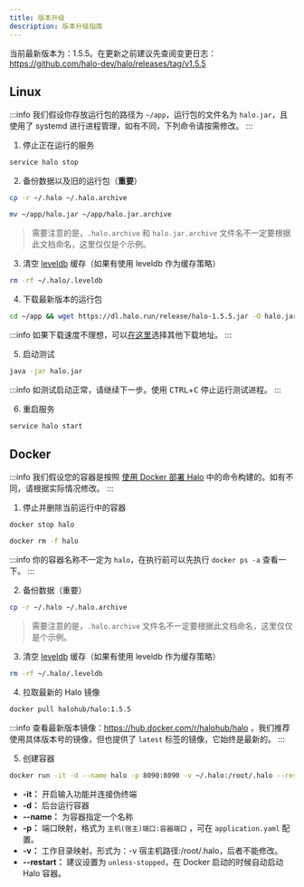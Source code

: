```yaml
---
title: 版本升级
description: 版本升级指南
---
```


当前最新版本为：1.5.5。在更新之前建议先查阅变更日志：<https://github.com/halo-dev/halo/releases/tag/v1.5.5>

## Linux

:::info
我们假设你存放运行包的路径为 `~/app`，运行包的文件名为 `halo.jar`，且使用了 systemd 进行进程管理，如有不同，下列命令请按需修改。
:::

1. 停止正在运行的服务

```bash
service halo stop
```

2. 备份数据以及旧的运行包（**重要**）

```bash
cp -r ~/.halo ~/.halo.archive
```

```bash
mv ~/app/halo.jar ~/app/halo.jar.archive
```

> 需要注意的是，`.halo.archive` 和 `halo.jar.archive` 文件名不一定要根据此文档命名，这里仅仅是个示例。

3. 清空 [leveldb](./config.md#缓存) 缓存（如果有使用 leveldb 作为缓存策略）

```bash
rm -rf ~/.halo/.leveldb
```

4. 下载最新版本的运行包

```bash
cd ~/app && wget https://dl.halo.run/release/halo-1.5.5.jar -O halo.jar
```

:::info
如果下载速度不理想，可以[在这里](/getting-started/downloads)选择其他下载地址。
:::

5. 启动测试

```bash
java -jar halo.jar
```

:::info
如测试启动正常，请继续下一步。使用 <kbd>CTRL</kbd>+<kbd>C</kbd> 停止运行测试进程。
:::

6. 重启服务

```bash
service halo start
```

## Docker

:::info
我们假设您的容器是按照 [使用 Docker 部署 Halo](/getting-started/install/docker) 中的命令构建的。如有不同，请根据实际情况修改。
:::

1. 停止并删除当前运行中的容器

```bash
docker stop halo
```

```bash
docker rm -f halo
```

:::info
你的容器名称不一定为 `halo`，在执行前可以先执行 `docker ps -a` 查看一下。
:::

2. 备份数据（重要）

```bash
cp -r ~/.halo ~/.halo.archive
```

> 需要注意的是，`.halo.archive` 文件名不一定要根据此文档命名，这里仅仅是个示例。

3. 清空 [leveldb](./config.md#缓存) 缓存（如果有使用 leveldb 作为缓存策略）

```bash
rm -rf ~/.halo/.leveldb
```

4. 拉取最新的 Halo 镜像

```bash
docker pull halohub/halo:1.5.5
```

:::info
查看最新版本镜像：<https://hub.docker.com/r/halohub/halo> ，我们推荐使用具体版本号的镜像，但也提供了 `latest` 标签的镜像，它始终是最新的。
:::

5. 创建容器

```bash
docker run -it -d --name halo -p 8090:8090 -v ~/.halo:/root/.halo --restart=unless-stopped halohub/halo:1.5.5
```

- **-it：** 开启输入功能并连接伪终端
- **-d：** 后台运行容器
- **--name：** 为容器指定一个名称
- **-p：** 端口映射，格式为 `主机(宿主)端口:容器端口` ，可在 `application.yaml` 配置。
- **-v：** 工作目录映射。形式为：-v 宿主机路径:/root/.halo，后者不能修改。
- **--restart：** 建议设置为 `unless-stopped`，在 Docker 启动的时候自动启动 Halo 容器。
